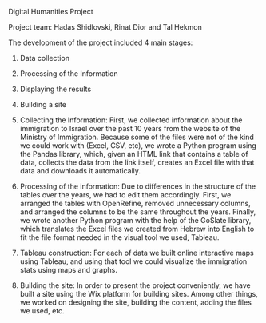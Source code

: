 Digital Humanities Project


Project team: Hadas Shidlovski, Rinat Dior and Tal Hekmon

The development of the project included 4 main stages:
1. Data collection
2. Processing of the Information
3. Displaying the results
4. Building a site

1. Collecting the Information:
First, we collected information about the immigration to Israel over the past 10 years from the website of the Ministry of Immigration.
Because some of the files were not of the kind we could work with (Excel, CSV, etc), we wrote a Python program using the Pandas library, 
which, given an HTML link that contains a table of data, collects the data from the link itself, creates an Excel file with that data
and downloads it automatically.
 
2. Processing of the information:
Due to differences in the structure of the tables over the years, we had to edit them accordingly.
First, we arranged the tables with OpenRefine, removed unnecessary columns, and arranged the columns to be the same throughout the years.
Finally, we wrote another Python program with the help of the GoSlate library, which translates the Excel files we created
from Hebrew into English to fit the file format needed in the visual tool we used, Tableau.
 
3. Tableau construction:
For each of data we built online interactive maps using Tableau, and using that tool we could visualize the immigration stats
using maps and graphs.
 
4. Building the site:
In order to present the project conveniently, we have built a site using the Wix platform for building sites.
Among other things, we worked on designing the site, building the content, adding the files we used, etc.
